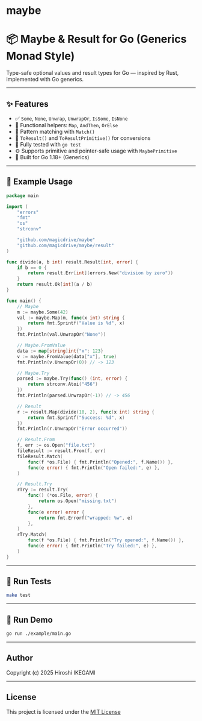 # maybe

# 📦 Maybe & Result for Go (Generics Monad Style)

Type-safe optional values and result types for Go — inspired by Rust, implemented with Go generics.

---

## ✨ Features

- ✅ `Some`, `None`, `Unwrap`, `UnwrapOr`, `IsSome`, `IsNone`
- 🔁 Functional helpers: `Map`, `AndThen`, `OrElse`
- 🧩 Pattern matching with `Match()`
- 🔄 `ToResult()` and `ToResultPrimitive()` for conversions
- 🧪 Fully tested with `go test`
- ⚙️ Supports primitive and pointer-safe usage with `MaybePrimitive`
- 🧱 Built for Go 1.18+ (Generics)

---

## 🚀 Example Usage

```go
package main

import (
	"errors"
	"fmt"
	"os"
	"strconv"

	"github.com/magicdrive/maybe"
	"github.com/magicdrive/maybe/result"
)

func divide(a, b int) result.Result[int, error] {
	if b == 0 {
		return result.Err[int](errors.New("division by zero"))
	}
	return result.Ok[int](a / b)
}

func main() {
	// Maybe
	m := maybe.Some(42)
	val := maybe.Map(m, func(x int) string {
		return fmt.Sprintf("Value is %d", x)
	})
	fmt.Println(val.UnwrapOr("None"))

	// Maybe.FromValue
	data := map[string]int{"x": 123}
	v := maybe.FromValue(data["x"], true)
	fmt.Println(v.UnwrapOr(0)) // -> 123

	// Maybe.Try
	parsed := maybe.Try(func() (int, error) {
		return strconv.Atoi("456")
	})
	fmt.Println(parsed.UnwrapOr(-1)) // -> 456

	// Result
	r := result.Map(divide(10, 2), func(x int) string {
		return fmt.Sprintf("Success: %d", x)
	})
	fmt.Println(r.UnwrapOr("Error occurred"))

	// Result.From
	f, err := os.Open("file.txt")
	fileResult := result.From(f, err)
	fileResult.Match(
		func(f *os.File) { fmt.Println("Opened:", f.Name()) },
		func(e error) { fmt.Println("Open failed:", e) },
	)

	// Result.Try
	rTry := result.Try(
		func() (*os.File, error) {
			return os.Open("missing.txt")
		},
		func(e error) error {
			return fmt.Errorf("wrapped: %w", e)
		},
	)
	rTry.Match(
		func(f *os.File) { fmt.Println("Try opened:", f.Name()) },
		func(e error) { fmt.Println("Try failed:", e) },
	)
}
```

---

## 🧪 Run Tests

```bash
make test
```

---

## 🧰 Run Demo

```bash
go run ./example/main.go
```

---

## Author

Copyright (c) 2025 Hiroshi IKEGAMI

---

## License

This project is licensed under the [MIT License](https://github.com/magicdrive/maybe/blob/main/LICENSE)
